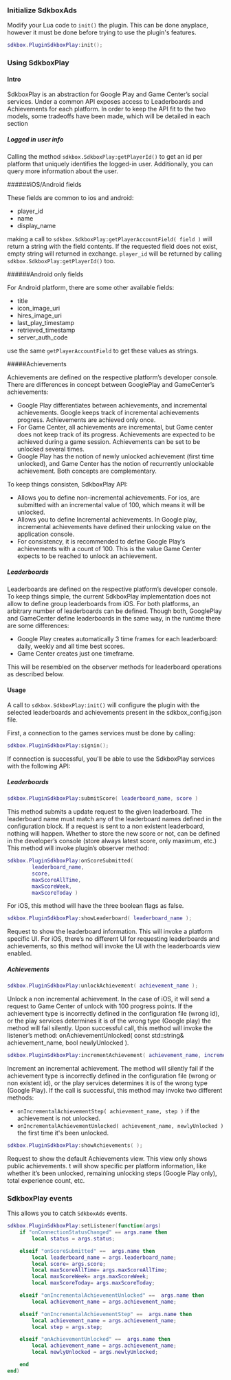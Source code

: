### Initialize SdkboxAds
Modify your Lua code to `init()` the plugin. This can be done anyplace, however it must be done before trying to use the plugin's features.
```lua
sdkbox.PluginSdkboxPlay:init();
```

### Using SdkboxPlay


#### Intro
SdkboxPlay is an abstraction for Google Play and Game Center’s social services. Under a common API exposes access to Leaderboards and Achievements for each platform.
In order to keep the API fit to the two models, some tradeoffs have been made, which will be detailed in each section

##### Logged in user info

Calling the method `sdkbox.SdkboxPlay:getPlayerId()` to get an id per platform that uniquely identifies the logged-in user.
Additionally, you can query more information about the user. 

######iOS/Android fields

These fields are common to ios and android:
* player_id
* name
* display_name

making a call to `sdkbox.SdkboxPlay:getPlayerAccountField( field )` will return a string with the field
contents.
If the requested field does not exist, empty string will returned in exchange.
`player_id` will be returned by calling `sdkbox.SdkboxPlay:getPlayerId()` too.

######Android only fields

For Android platform, there are some other available fields:

* title
* icon_image_uri
* hires_image_uri
* last_play_timestamp
* retrieved_timestamp
* server_auth_code

use the same `getPlayerAccountField` to get these values as strings.

#####Achievements

Achievements are defined on the respective platform’s developer console.
There are differences in concept between GooglePlay and GameCenter’s achievements:
+ Google Play differentiates between achievements, and incremental achievements. Google keeps track of incremental achievements progress. Achievements are achieved only once.
+ For Game Center, all achievements are incremental, but Game center does not keep track of its progress. Achievements are expected to be achieved during a game session. Achievements can be set to be unlocked several times.
+ Google Play has the notion of newly unlocked achievement (first time unlocked), and Game Center has the notion of recurrently unlockable achievement. Both concepts are complementary.

To keep things consisten, SdkboxPlay API:

+ Allows you to define non-incremental achievements. For ios, are submitted with an incremental value of 100, which means it will be unlocked.
+ Allows you to define Incremental achievements. In Google play, incremental achievements have defined their unlocking value on the application console. 
+ For consistency, it is recommended to define Google Play’s achievements with a count of 100. This is the value Game Center expects to be reached to unlock an achievement.

##### Leaderboards

Leaderboards are defined on the respective platform’s developer console.
To keep things simple, the current SdkboxPlay implementation does not allow to define group leaderboards from iOS. For both platforms, an arbitrary number of leaderboards can be defined.
Though both, GooglePlay and GameCenter define leaderboards in the same way, in the runtime there are some differences:

+ Google Play creates automatically 3 time frames for each leaderboard: daily, weekly and all time best scores.
+ Game Center creates just one timeframe.

This will be resembled on the observer methods for leaderboard operations as described below.

#### Usage

A call to `sdkbox.SdkboxPlay:init()` will configure the plugin with the selected leaderboards and achievements present in the sdkbox_config.json file.

First, a connection to the games services must be done by calling:

```lua
sdkbox.PluginSdkboxPlay:signin();
```

If connection is successful, you'll be able to use the SdkboxPlay services with the following API:

##### Leaderboards

```lua
sdkbox.PluginSdkboxPlay:submitScore( leaderboard_name, score )
```

This method submits a update request to the given leaderboard. The leaderboard name must match any of the leaderboard names defined in the configuration block.
If a request is sent to a non existent leaderboard, nothing will happen.
Whether to store the new score or not, can be defined in the developer’s console (store always latest score, only maximum, etc.)
This method will invoke plugin’s observer method: 

```lua
sdkbox.PluginSdkboxPlay:onScoreSubmitted(
        leaderboard_name, 
        score, 
        maxScoreAllTime, 
        maxScoreWeek, 
        maxScoreToday )
```

For iOS, this method will have the three boolean flags as false.

```lua
sdkbox.PluginSdkboxPlay:showLeaderboard( leaderboard_name );
```

Request to show the leaderboard information. This will invoke a platform specific UI.
For iOS, there’s no different UI for requesting leaderboards and achievements, so this method will invoke the UI with the leaderboards view enabled.

##### Achievements

```lua
sdkbox.PluginSdkboxPlay:unlockAchievement( achievement_name );
```

Unlock a non incremental achievement. In the case of iOS, it will send a request to Game Center of unlock with 100 progress points.
If the achievement type is incorrectly defined in the configuration file (wrong id), or the play services determines it is of the wrong type (Google play) the method will fail silently.
Upon successful call, this method will invoke the listener’s method: onAchievementUnlocked( const std::string& achievement_name, bool newlyUnlocked ).

```lua
sdkbox.PluginSdkboxPlay:incrementAchievement( achievement_name, increment );
```

Increment an incremental achievement.
The method will silently fail if the achievement type is incorrectly defined in the configuration file (wrong or non existent id), or the play services determines it is of the wrong type (Google Play).
If the call is successful, this method may invoke two different methods:
+ `onIncrementalAchievementStep( achievement_name, step )` if the achievement is not unlocked.
+ `onIncrementalAchievementUnlocked( achievement_name, newlyUnlocked )` the first time it's been unlocked.

```lua
sdkbox.PluginSdkboxPlay:showAchievements( );
```

Request to show the default Achievements view. This view only shows public achievements.
t will show specific per platform information, like whether it’s been unlocked, remaining unlocking steps (Google Play only), total experience count, etc.


### SdkboxPlay events
This allows you to catch `SdkboxAds` events.

```lua
sdkbox.PluginSdkboxPlay:setListener(function(args)
    if "onConnectionStatusChanged" == args.name then
        local status = args.status;

    elseif "onScoreSubmitted" ==  args.name then
        local leaderboard_name = args.leaderboard_name;
        local score= args.score;
        local maxScoreAllTime= args.maxScoreAllTime;
        local maxScoreWeek= args.maxScoreWeek;
        local maxScoreToday= args.maxScoreToday;

    elseif "onIncrementalAchievementUnlocked" ==  args.name then
        local achievement_name = args.achievement_name;

    elseif "onIncrementalAchievementStep" ==  args.name then
        local achievement_name = args.achievement_name;
        local step = args.step;

    elseif "onAchievementUnlocked" ==  args.name then
        local achievement_name = args.achievement_name;
        local newlyUnlocked = args.newlyUnlocked;

    end
end)
```
